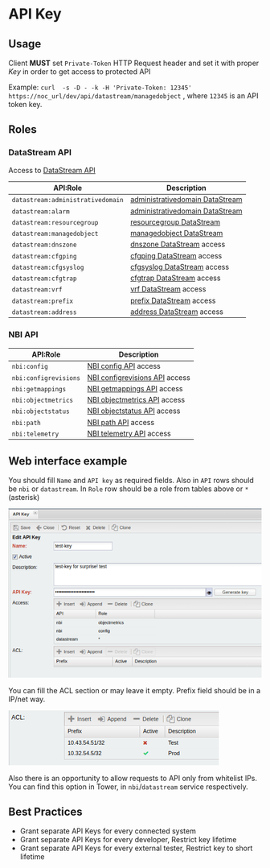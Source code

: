 # API Key

## Usage
Client **MUST** set `Private-Token` HTTP Request header and set it
with proper *Key* in order to get access to protected API

Example: `curl  -s -D - -k -H 'Private-Token: 12345'  https://noc_url/dev/api/datastream/managedobject` ,
where `12345` is an API token key.

## Roles

### DataStream API
Access to [DataStream API](../../../dev/api/datastream/index.md)

API:Role | Description
-------- | -----------
`datastream:administrativedomain` | [administrativedomain DataStream](../../../dev/api/datastream/administrativedomain.md)
`datastream:alarm` | [administrativedomain DataStream](../../../dev/api/datastream/alarm.md)
`datastream:resourcegroup` | [resourcegroup DataStream](../../../dev/api/datastream/resourcegroup.md)
`datastream:managedobject` | [managedobject DataStream](../../../dev/api/datastream/managedobject.md)
`datastream:dnszone`              | [dnszone DataStream](../../../dev/api/datastream/dnszone.md) access                          
`datastream:cfgping`              | [cfgping DataStream](../../../dev/api/datastream/cfgping.md) access                          
`datastream:cfgsyslog`            | [cfgsyslog DataStream](../../../dev/api/datastream/cfgsyslog.md) access                      
`datastream:cfgtrap`              | [cfgtrap DataStream](../../../dev/api/datastream/cfgtrap.md) access                          
`datastream:vrf`                  | [vrf DataStream](../../../dev/api/datastream/vrf.md) access                                  
`datastream:prefix`               | [prefix DataStream](../../../dev/api/datastream/prefix.md) access                            
`datastream:address`              | [address DataStream](../../../dev/api/datastream/address.md) access                          

### NBI API

API:Role | Description
-------- | -----------
`nbi:config`          | [NBI config API](../../../dev/api/nbi/config.md) access                  
`nbi:configrevisions` | [NBI configrevisions API](../../../dev/api/nbi/configrevisions.md) access
`nbi:getmappings`     | [NBI getmappings API](../../../dev/api/nbi/getmappings.md) access        
`nbi:objectmetrics`   | [NBI objectmetrics API](../../../dev/api/nbi/objectmetrics.md) access    
`nbi:objectstatus`    | [NBI objectstatus API](../../../dev/api/nbi/objectstatus.md) access      
`nbi:path`            | [NBI path API](../../../dev/api/nbi/path.md) access                      
`nbi:telemetry`       | [NBI telemetry API](../../../dev/api/nbi/telemetry.md) access            

## Web interface example
You should fill `Name` and `API key` as required fields.
Also in `API` rows should be `nbi`  or `datastream`. In `Role` row should be a role from tables above or `*` (asterisk)

![Edit API](edit_api.png)

You can fill the ACL section or may leave it empty.
Prefix field should be in a IP/net way.

![Edit API ACL](edit_api_acl.png)

Also there is an opportunity to allow requests to API only from whitelist IPs.
You can find this option in Tower, in `nbi`/`datastream` service respectively.

## Best Practices
* Grant separate API Keys for every connected system
* Grant separate API Keys for every developer, Restrict key lifetime
* Grant separate API Keys for every external tester, Restrict key to short lifetime
